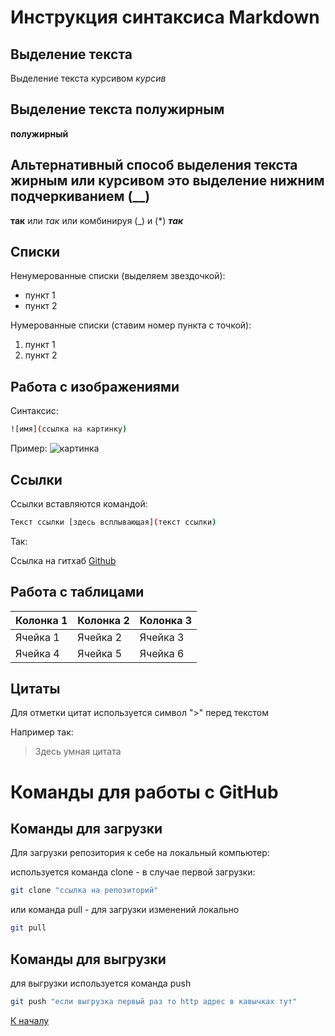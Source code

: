 #  Инструкция синтаксиса Markdown 
## Выделение текста

Выделение текста курсивом
*курсив*

## Выделение текста полужирным
**полужирный**

## Альтернативный способ выделения текста жирным или курсивом это выделение нижним подчеркиванием (__)
__так__
или  _так_
или комбинируя (_) и (*) **_так_**

## Списки
Ненумерованные списки (выделяем звездочкой):
* пункт 1
* пункт 2

Нумерованные списки (ставим номер пункта с точкой):
1. пункт 1
2. пункт 2
## Работа с изображениями
Синтаксис:
```sh
![имя](ссылка на картинку)
```
Пример:
![картинка](/Pic/scr_commit.png)
## Ссылки
Ссылки вставляются командой:
```sh
Текст ссылки [здесь всплывающая](текст ссылки)
```
Так:

Ссылка на гитхаб [Github](https://github.com) 

## Работа с таблицами
| Колонка 1 | Колонка 2 | Колонка 3 |
|----------|----------|----------|
| Ячейка 1 | Ячейка 2 | Ячейка 3 |
| Ячейка 4 | Ячейка 5 | Ячейка 6 |
## Цитаты
Для отметки цитат используется символ ">" перед текстом

Например так:
> Здесь умная цитата 

# <a id=Title2> Команды для работы с GitHub </a>

## Команды для загрузки

Для загрузки репозитория к себе на локальный компьютер:

используется команда clone - в случае первой загрузки:
```sh
git clone "ссылка на репозиторий"
```

или команда pull - для загрузки изменений локально

```sh
git pull
```

## Команды для выгрузки

для выгрузки используется команда push

```sh
git push "если выгрузка первый раз то http адрес в кавычках тут"
```

[К началу](#TitleHead)

